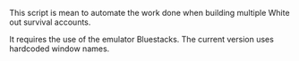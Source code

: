This script is mean to automate the work done when building multiple White out survival accounts. 

It requires the use of the emulator Bluestacks. The current version uses hardcoded window names. 
